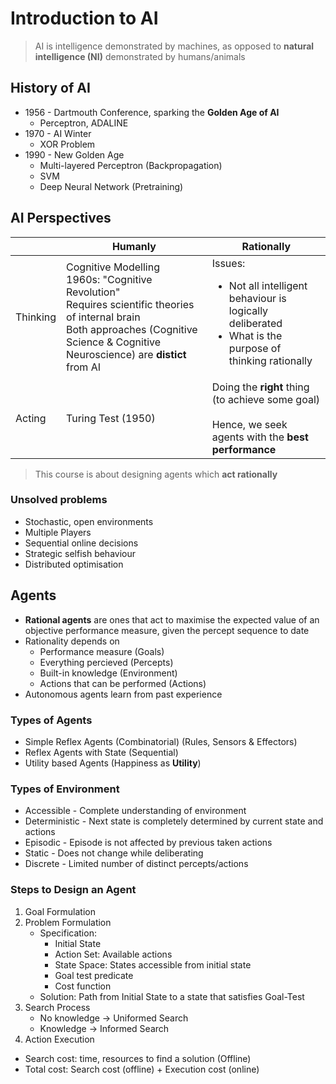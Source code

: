 # Introduction to AI
> AI is intelligence demonstrated by machines, as opposed to **natural intelligence (NI)** demonstrated by humans/animals

## History of AI
* 1956 - Dartmouth Conference, sparking the **Golden Age of AI**
    * Perceptron, ADALINE
* 1970 - AI Winter
    * XOR Problem
* 1990 - New Golden Age
    * Multi-layered Perceptron (Backpropagation)
    * SVM
    * Deep Neural Network (Pretraining)

## AI Perspectives
||Humanly|Rationally
|-|-|-
|Thinking|Cognitive Modelling<br> 1960s: "Cognitive Revolution"<br> Requires scientific theories of internal brain<br> Both approaches (Cognitive Science & Cognitive Neuroscience) are **distict** from AI | Issues: <ul><li>Not all intelligent behaviour is logically deliberated</li><li>What is the purpose of thinking rationally</li></ul>
|Acting|Turing Test (1950)| Doing the **right** thing (to achieve some goal)<br><br> Hence, we seek agents with the **best performance**
> This course is about designing agents which **act rationally**

### Unsolved problems
* Stochastic, open environments
* Multiple Players
* Sequential online decisions
* Strategic selfish behaviour
* Distributed optimisation

## Agents
* **Rational agents** are ones that act to maximise the expected value of an objective performance measure, given the percept sequence to date
* Rationality depends on
    * Performance measure (Goals)
    * Everything percieved (Percepts)
    * Built-in knowledge (Environment)
    * Actions that can be performed (Actions)
* Autonomous agents learn from past experience

### Types of Agents
* Simple Reflex Agents (Combinatorial) (Rules, Sensors & Effectors)
* Reflex Agents with State (Sequential)
* Utility based Agents (Happiness as **Utility**)

### Types of Environment
* Accessible - Complete understanding of environment
* Deterministic - Next state is completely determined by current state and actions
* Episodic - Episode is not affected by previous taken actions
* Static - Does not change while deliberating
* Discrete - Limited number of distinct percepts/actions

### Steps to Design an Agent
1. Goal Formulation
2. Problem Formulation
    * Specification:
        * Initial State
        * Action Set: Available actions
        * State Space: States accessible from initial state
        * Goal test predicate
        * Cost function
    * Solution: Path from Initial State to a state that satisfies Goal-Test
3. Search Process
    * No knowledge -> Uniformed Search
    * Knowledge -> Informed Search
4. Action Execution

* Search cost: time, resources to find a solution (Offline)
* Total cost: Search cost (offline) + Execution cost (online)
